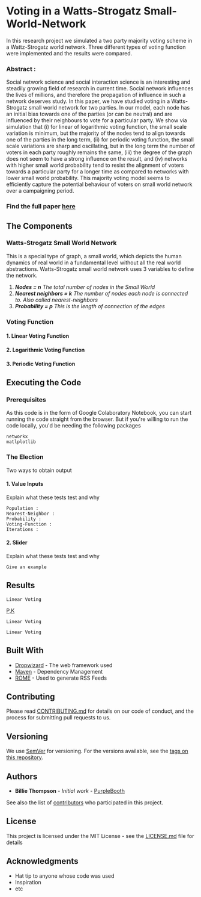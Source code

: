 # Voting in a Watts-Strogatz Small-World-Network

In this research project we simulated a two party majority voting scheme in a Wattz-Strogatz world network. Three different types of voting function were implemented and the results were compared.

### Abstract :
Social network science and social interaction science is an interesting and steadily growing field of
research in current time. Social network influences the lives of millions, and therefore the propagation of influence
in such a network deserves study. In this paper, we have studied voting in a Watts-Strogatz small world network for
two parties. In our model, each node has an initial bias towards one of the parties (or can be neutral) and are
influenced by their neighbours to vote for a particular party. We show via simulation that (i) for linear of logarithmic
voting function, the small scale variation is minimum, but the majority of the nodes tend to align towards one of the
parties in the long term, (ii) for periodic voting function, the small scale variations are sharp and oscillating, but in
the long term the number of voters in each party roughly remains the same, (iii) the degree of the graph does not
seem to have a strong influence on the result, and (iv) networks with higher small world probability tend to resist the
alignment of voters towards a particular party for a longer time as compared to networks with lower small world
probability. This majority voting model seems to efficiently capture the potential behaviour of voters on small world
network over a campaigning period.

### Find the full paper [here](https://link.springer.com/chapter/10.1007/978-981-15-7834-2_31)

## The Components

### Watts-Strogatz Small World Network
This is a special type of graph, a small world, which depicts the human dynamics of real world in a fundamental level without all the real world abstractions.
Watts-Strogatz small world network uses 3 variables to define the network.

1. ***Nodes              =  n***   _The total number of nodes in the Small World_
2. ***Nearest neighbors  =  k***   _The number of nodes each node is connected to. Also called nearest-neighbors_
3. ***Probability        =  p***   _This is the length of connection of the edges_

### Voting Function

#### 1. Linear Voting Function

#### 2. Logarithmic Voting Function

#### 3. Periodic Voting Function

## Executing the Code

### Prerequisites

As this code is in the form of Google Colaboratory Notebook, you can start running the code straight from the browser. But if you're willing to run the code locally, you'd be needing the following packages
```
networkx
matlplotlib
```



### The Election

Two ways to obtain output 

#### 1. Value Inputs

Explain what these tests test and why

```
Population : 
Nearest-Neighbor : 
Probability : 
Voting-Function : 
Iterations : 
```

#### 2. Slider

Explain what these tests test and why

```
Give an example
```

## Results

```
Linear Voting
```
[P,K](https://github.com/thecrazyphysicist369/Voting-in-a-Small-World-Network/blob/master/Images/Lik5p5.png)

```
Linear Voting
```


```
Linear Voting
```














## Built With

* [Dropwizard](http://www.dropwizard.io/1.0.2/docs/) - The web framework used
* [Maven](https://maven.apache.org/) - Dependency Management
* [ROME](https://rometools.github.io/rome/) - Used to generate RSS Feeds

## Contributing

Please read [CONTRIBUTING.md](https://gist.github.com/PurpleBooth/b24679402957c63ec426) for details on our code of conduct, and the process for submitting pull requests to us.

## Versioning

We use [SemVer](http://semver.org/) for versioning. For the versions available, see the [tags on this repository](https://github.com/your/project/tags). 

## Authors

* **Billie Thompson** - *Initial work* - [PurpleBooth](https://github.com/PurpleBooth)

See also the list of [contributors](https://github.com/your/project/contributors) who participated in this project.

## License

This project is licensed under the MIT License - see the [LICENSE.md](LICENSE.md) file for details

## Acknowledgments

* Hat tip to anyone whose code was used
* Inspiration
* etc
